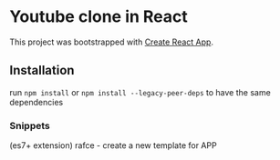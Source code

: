 # Youtube clone in React

This project was bootstrapped with [Create React App](https://github.com/facebook/create-react-app).


## Installation

run `npm install` or `npm install --legacy-peer-deps` to have the same dependencies


### Snippets

(es7+ extension)
rafce - create a new template for APP